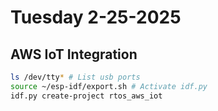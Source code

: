 # Tuesday 2-25-2025

## AWS IoT Integration
```bash
ls /dev/tty* # List usb ports
source ~/esp-idf/export.sh # Activate idf.py
idf.py create-project rtos_aws_iot
```